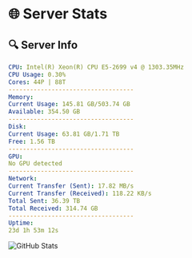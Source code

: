 # 🌐 Server Stats
## 🔍 Server Info
```yaml
CPU: Intel(R) Xeon(R) CPU E5-2699 v4 @ 1303.35MHz
CPU Usage: 0.30%
Cores: 44P | 88T
-----------------------------------
Memory:
Current Usage: 145.81 GB/503.74 GB
Available: 354.50 GB
-----------------------------------
Disk:
Current Usage: 63.81 GB/1.71 TB
Free: 1.56 TB
-----------------------------------
GPU:
No GPU detected
-----------------------------------
Network:
Current Transfer (Sent): 17.82 MB/s
Current Transfer (Received): 118.22 KB/s
Total Sent: 36.39 TB
Total Received: 314.74 GB
-----------------------------------
Uptime:
23d 1h 53m 12s
```
![GitHub Stats](https://img.shields.io/badge/Updated-2025-03-30_23:16:01-blue)